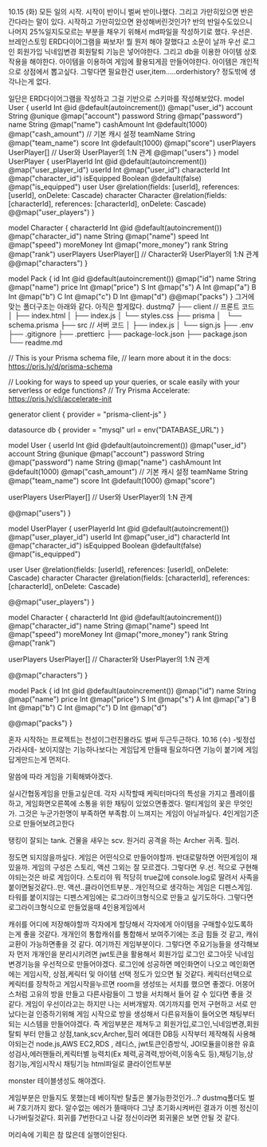 10.15 (화)
모든 일의 시작.
시작이 반이니 벌써 반이나했다.
그리고 가만히있으면 반은 간다라는 말이 있다.
시작하고 가만히있으면 완성해버린것인가?
반의 반일수도있으니
나머지 25%일지도모르는 부분을 채우기 위해서 md파일을 작성하기로 했다.
우선은.
브레인스토밍
ERD다이어그램을 짜보자!
뭘 뭔저 해야 잘했다고 소문이 날까
우선 로그인 회원가입 닉네임변경 회원탈퇴 기능은 넣어야한다.
그리고 db을 이용한 아이템 상호작용을 해야한다.
아이템을 이용하여 게임에 활용되게끔 만들어야한다.
아이템은 개인적으로 상점에서 뽑고싶다.
그렇다면 필요한건 user,item.....orderhistory? 정도밖에 생각나는게 없다.

일단은 ERD다이어그램을 작성하고 그걸 기반으로 스키마를 작성해보았다.
model User {
userId Int @id @default(autoincrement()) @map("user_id")
account String @unique @map("account")
password String @map("password")
name String @map("name")
cashAmount Int @default(1000) @map("cash_amount") // 기본 캐시 설정
teamName String @map("team_name")
score Int @default(1000) @map("score")
userPlayers UserPlayer[] // User와 UserPlayer의 1:N 관계
@@map("users")
}
model UserPlayer {
userPlayerId Int @id @default(autoincrement()) @map("user_player_id")
userId Int @map("user_id")
characterId Int @map("character_id")
isEquipped Boolean @default(false) @map("is_equipped")
user User @relation(fields: [userId], references: [userId], onDelete: Cascade)
character Character @relation(fields: [characterId], references: [characterId], onDelete: Cascade)
@@map("user_players")
}

model Character {
characterId Int @id @default(autoincrement()) @map("character_id")
name String @map("name")
speed Int @map("speed")
moreMoney Int @map("more_money")
rank String @map("rank")
userPlayers UserPlayer[] // Character와 UserPlayer의 1:N 관계
@@map("characters")
}

model Pack {
id Int @id @default(autoincrement()) @map("id")
name String @map("name")
price Int @map("price")
S Int @map("s")
A Int @map("a")
B Int @map("b")
C Int @map("c")
D Int @map("d")
@@map("packs")
}
그거에 맞는 폴더구조는 아래와 같다.
아직은 할게많다.
dustmq7
├── client // 프론트 코드
│ ├── index.html
│ ├── index.js
│ └── styles.css
├── prisma
│   └── schema.prisma
├── src // 서버 코드
│ ├── index.js
│ └── sign.js
├── .env
├── .gitignore
├── .prettierc
├── package-lock.json
├── package.json
└── readme.md

// This is your Prisma schema file,
// learn more about it in the docs: https://pris.ly/d/prisma-schema

// Looking for ways to speed up your queries, or scale easily with your serverless or edge functions?
// Try Prisma Accelerate: https://pris.ly/cli/accelerate-init

generator client {
provider = "prisma-client-js"
}

datasource db {
provider = "mysql"
url = env("DATABASE_URL")
}

model User {
userId Int @id @default(autoincrement()) @map("user_id")
account String @unique @map("account")
password String @map("password")
name String @map("name")
cashAmount Int @default(1000) @map("cash_amount") // 기본 캐시 설정
teamName String @map("team_name")
score Int @default(1000) @map("score")

userPlayers UserPlayer[] // User와 UserPlayer의 1:N 관계

@@map("users")
}

model UserPlayer {
userPlayerId Int @id @default(autoincrement()) @map("user_player_id")
userId Int @map("user_id")
characterId Int @map("character_id")
isEquipped Boolean @default(false) @map("is_equipped")

user User @relation(fields: [userId], references: [userId], onDelete: Cascade)
character Character @relation(fields: [characterId], references: [characterId], onDelete: Cascade)

@@map("user_players")
}

model Character {
characterId Int @id @default(autoincrement()) @map("character_id")
name String @map("name")
speed Int @map("speed")
moreMoney Int @map("more_money")
rank String @map("rank")

userPlayers UserPlayer[] // Character와 UserPlayer의 1:N 관계

@@map("characters")
}

model Pack {
id Int @id @default(autoincrement()) @map("id")
name String @map("name")
price Int @map("price")
S Int @map("s")
A Int @map("a")
B Int @map("b")
C Int @map("c")
D Int @map("d")

@@map("packs")
}

혼자 시작하는 프로젝트는 천성이그런진몰라도 벌써 두근두근하다.
10.16 (수) -빛정섭 가라사데-
보이지않는 기능하나보다는 게임답게 만들때 필요하다면 기능이 붙기에
게임답게만드는게 먼저다.

말씀에 따라 게임을 기획해봐야겠다.

실시간협동게임을 만들고싶은데.
각자 시작할때 케릭터마다의 특성을 가지고 플레이를 하고,
게임화면오른쪽에 소통을 위한 채팅이 있었으면좋겠다.
멀티게임의 꽃은 무엇인가.
그것은 누군가한명이 부족하면
부족함.이 느껴지는 게임이 아닐까싶다.
4인게임기준으로 만들어보려고한다

탱킹이 잘되는 tank.
건물을 새우는 scv.
원거리 공격을 하는 Archer
귀족. 힐러.

정도면 되지않을까싶다.
게임은 어떤식으로 만들어야할까.
반대로말하면 어떤게임이 재밌을까.
게임의 구성은 스토리, 액션 그외는 잘 모르겠다.
그렇다면 우.선. 적으로 구현해야되는것은
바로 게임이다.
스토리야 뭐 적당히 true값에 console.log로 딸려서 사족을 붙이면될것같다..만.
액션..클라이언트부분..
개인적으로 생각하는 게임은
디펜스게임.
타워를 붙이지않는 디펜스게임에는
로그라이크형식으로 만들고 싶기도하다.
그렇다면 로그라이크형식으로 만들었을때
4인용게임에서

캐쉬를 어디에 저장해야할까
각자에게 할당해서
각자에게 아이템을 구매할수있도록하는게 좋을 것같다.
개개인의 통합캐쉬를 통합해서 보여주기에는 조금 힘들 것 같고,
캐쉬교환이 가능하면좋을 것 같다.
여기까진 게임부분이다.
그렇다면 주요기능들을 생각해보자
먼저 개개인을 분리시키려면 jwt토큰을 활용해서
회원가입 로그인 로그아웃 닉네임변경기능을 우선적으로 만들어야겠다.
로그인에 성공하면 메인화면이 나오고 메인화면에는 게임시작, 상점,케릭터 및 아이템 선택 정도가 있으면 될 것같다.
케릭터선택으로 케릭터를 장착하고 게임시작을누르면 room을 생성또는 서치를 했으면 좋겠다.
어몽어스처럼 고유의 방을 만들고 다른사람들이 그 방을 서치해서 들어 갈 수 있다면 좋을 것 같다.
게임이 우선이라고는 하지만 나는 서버개발자.
여기까지를 먼저 구현하고
서로 만났다는걸 인증하기위해 게임 시작으로 방을 생성해서 다른유저들이 들어오면 채팅부터 되는 시스템을 만들어야겠다.
즉 게임부분은 제쳐두고 회원가입,로그인,닉네임변경,회원탈퇴 부터 만들고 상점,tank,scv,Archer,힐러 에대한 DB등
시작부터 제작해줘 사용해야되는건 node.js,AWS EC2,RDS , 레디스, jwt토큰인증방식, JOI모듈을이용한 유효성검사,에러핸들러,케릭터별 능력치(Ex 체력,공격력,방어력,이동속도 등),채팅기능,상점기능,게임시작시 채팅기능
html파일로 클라이언트부분

monster 테이블생성도 해야겠다.

게임부분은 만들지도 못했는데 베이직반 탈출은 불가능한것인가...?
dustmq폴더도 벌써 7호기까지 왔다.
알수없는 에러가 뜰때마다 그냥 초기화시켜버린 결과가
이젠 정신이 나가버릴것같다.
회귀를 7번한다고 나갈 정신이라면 회귀물은 보면 안될 것 같다.

머리속에 기획은 참 많은데
실행이안된다.
